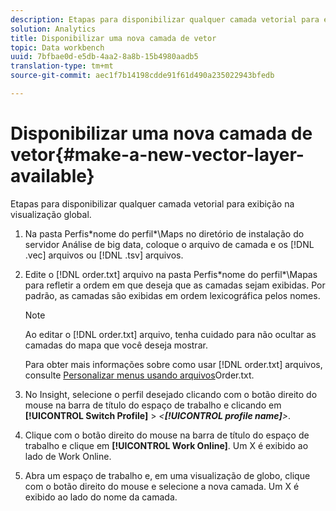 ```yaml
---
description: Etapas para disponibilizar qualquer camada vetorial para exibição na visualização global.
solution: Analytics
title: Disponibilizar uma nova camada de vetor
topic: Data workbench
uuid: 7bfbae0d-e5db-4aa2-8a8b-15b4980aadb5
translation-type: tm+mt
source-git-commit: aec1f7b14198cdde91f61d490a235022943bfedb

---
```



# Disponibilizar uma nova camada de vetor{#make-a-new-vector-layer-available}

Etapas para disponibilizar qualquer camada vetorial para exibição na visualização global.

1. Na pasta Perfis\*nome do perfil*\Maps no diretório de instalação do servidor Análise de big data, coloque o arquivo de camada e os [!DNL .vec] arquivos ou [!DNL .tsv] arquivos.
1. Edite o [!DNL order.txt] arquivo na pasta Perfis\*nome do perfil*\Mapas para refletir a ordem em que deseja que as camadas sejam exibidas. Por padrão, as camadas são exibidas em ordem lexicográfica pelos nomes.

   >[!NOTE]
   >
   >Ao editar o [!DNL order.txt] arquivo, tenha cuidado para não ocultar as camadas do mapa que você deseja mostrar.

   Para obter mais informações sobre como usar [!DNL order.txt] arquivos, consulte [Personalizar menus usando arquivos](../../../../home/c-get-started/c-intf-anlys-ftrs/c-ctm-menus/t-cstm-menus-ordr-files.md#task-a391800a8dd444deb3e1516d5189f999)Order.txt.

1. No Insight, selecione o perfil desejado clicando com o botão direito do mouse na barra de título do espaço de trabalho e clicando em **[!UICONTROL Switch Profile]** > *&lt;**[!UICONTROL profile name]**>*.
1. Clique com o botão direito do mouse na barra de título do espaço de trabalho e clique em **[!UICONTROL Work Online]**. Um X é exibido ao lado de Work Online.
1. Abra um espaço de trabalho e, em uma visualização de globo, clique com o botão direito do mouse e selecione a nova camada. Um X é exibido ao lado do nome da camada.
